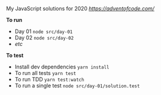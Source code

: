 My JavaScript solutions for 2020 _https://adventofcode.com/_

**To run**

- Day 01 `node src/day-01`
- Day 02 `node src/day-02`
- _etc_

**To test**

- Install dev dependencies `yarn install`
- To run all tests `yarn test`
- To run TDD `yarn test:watch`
- To run a single test `node src/day-01/solution.test`
